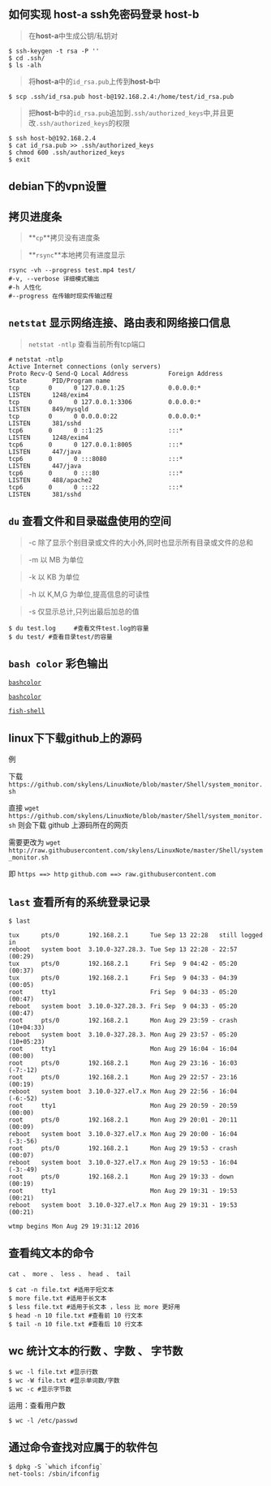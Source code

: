 ## 如何实现 **host-a** ssh免密码登录 **host-b**

> 在**host-a**中生成公钥/私钥对
```
$ ssh-keygen -t rsa -P ''
$ cd .ssh/
$ ls -alh
```
> 将**host-a**中的```id_rsa.pub```上传到**host-b**中
```
$ scp .ssh/id_rsa.pub host-b@192.168.2.4:/home/test/id_rsa.pub
```
> 把**host-b**中的```id_rsa.pub```追加到```.ssh/authorized_keys```中,并且更改```.ssh/authorized_keys```的权限

```
$ ssh host-b@192.168.2.4
$ cat id_rsa.pub >> .ssh/authorized_keys
$ chmod 600 .ssh/authorized_keys
$ exit
```

## debian下的vpn设置

## 拷贝进度条

> **```cp```**拷贝没有进度条

> **```rsync```**本地拷贝有进度显示

```
rsync -vh --progress test.mp4 test/
#-v, --verbose 详细模式输出
#-h 人性化
#--progress 在传输时现实传输过程
```

## ```netstat``` 显示网络连接、路由表和网络接口信息

> ```netstat -ntlp``` 查看当前所有tcp端口

```
# netstat -ntlp
Active Internet connections (only servers)
Proto Recv-Q Send-Q Local Address           Foreign Address         State       PID/Program name
tcp        0      0 127.0.0.1:25            0.0.0.0:*               LISTEN      1248/exim4      
tcp        0      0 127.0.0.1:3306          0.0.0.0:*               LISTEN      849/mysqld      
tcp        0      0 0.0.0.0:22              0.0.0.0:*               LISTEN      381/sshd        
tcp6       0      0 ::1:25                  :::*                    LISTEN      1248/exim4      
tcp6       0      0 127.0.0.1:8005          :::*                    LISTEN      447/java        
tcp6       0      0 :::8080                 :::*                    LISTEN      447/java        
tcp6       0      0 :::80                   :::*                    LISTEN      488/apache2     
tcp6       0      0 :::22                   :::*                    LISTEN      381/sshd

```

## ```du``` 查看文件和目录磁盘使用的空间

> -c 除了显示个别目录或文件的大小外,同时也显示所有目录或文件的总和

> -m 以 MB 为单位

> -k 以 KB 为单位

> -h 以 K,M,G 为单位,提高信息的可读性

> -s 仅显示总计,只列出最后加总的值

```
$ du test.log     #查看文件test.log的容量
$ du test/ #查看目录test/的容量
```

## ```bash color``` 彩色输出


[```bashcolor```](http://misc.flogisoft.com/bash/tip_colors_and_formatting)

[```bashcolor```](http://www.commandlinefu.com/commands/view/5879/show-numerical-values-for-each-of-the-256-colors-in-bash)

[```fish-shell```](https://github.com/fish-shell/fish-shell/)


## linux下下载github上的源码

例

下载 ```https://github.com/skylens/LinuxNote/blob/master/Shell/system_monitor.sh```

直接 ```wget https://github.com/skylens/LinuxNote/blob/master/Shell/system_monitor.sh``` 则会下载 github 上源码所在的网页

需要更改为 ```wget http://raw.githubusercontent.com/skylens/LinuxNote/master/Shell/system_monitor.sh```

即 ```https ==> http```  ```github.com ==> raw.githubusercontent.com```

## ```last``` 查看所有的系统登录记录

```
$ last

tux      pts/0        192.168.2.1      Tue Sep 13 22:28   still logged in   
reboot   system boot  3.10.0-327.28.3. Tue Sep 13 22:28 - 22:57  (00:29)    
tux      pts/0        192.168.2.1      Fri Sep  9 04:42 - 05:20  (00:37)    
tux      pts/0        192.168.2.1      Fri Sep  9 04:33 - 04:39  (00:05)    
root     tty1                          Fri Sep  9 04:33 - 05:20  (00:47)    
reboot   system boot  3.10.0-327.28.3. Fri Sep  9 04:33 - 05:20  (00:47)    
root     pts/0        192.168.2.1      Mon Aug 29 23:59 - crash (10+04:33)  
reboot   system boot  3.10.0-327.28.3. Mon Aug 29 23:57 - 05:20 (10+05:23)  
root     tty1                          Mon Aug 29 16:04 - 16:04  (00:00)    
root     pts/0        192.168.2.1      Mon Aug 29 23:16 - 16:03  (-7:-12)   
root     pts/0        192.168.2.1      Mon Aug 29 22:57 - 23:16  (00:19)    
reboot   system boot  3.10.0-327.el7.x Mon Aug 29 22:56 - 16:04  (-6:-52)   
root     tty1                          Mon Aug 29 20:59 - 20:59  (00:00)    
root     pts/0        192.168.2.1      Mon Aug 29 20:01 - 20:11  (00:09)    
reboot   system boot  3.10.0-327.el7.x Mon Aug 29 20:00 - 16:04  (-3:-56)   
root     pts/0        192.168.2.1      Mon Aug 29 19:53 - crash  (00:07)    
reboot   system boot  3.10.0-327.el7.x Mon Aug 29 19:53 - 16:04  (-3:-49)   
root     pts/0        192.168.2.1      Mon Aug 29 19:33 - down   (00:19)    
root     tty1                          Mon Aug 29 19:31 - 19:53  (00:21)    
reboot   system boot  3.10.0-327.el7.x Mon Aug 29 19:31 - 19:53  (00:21)    

wtmp begins Mon Aug 29 19:31:12 2016
```


## 查看纯文本的命令

``` cat 、 more 、 less 、 head 、 tail ```

```
$ cat -n file.txt #适用于短文本
$ more file.txt #适用于长文本
$ less file.txt #适用于长文本 ，less 比 more 更好用
$ head -n 10 file.txt #查看前 10 行文本
$ tail -n 10 file.txt #查看后 10 行文本
```

## wc 统计文本的行数 、字数 、 字节数

```
$ wc -l file.txt #显示行数
$ wc -W file.txt #显示单词数/字数
$ wc -c #显示字节数
```

运用：查看用户数

```
$ wc -l /etc/passwd
```

## 通过命令查找对应属于的软件包

```
$ dpkg -S `which ifconfig`
net-tools: /sbin/ifconfig
```
